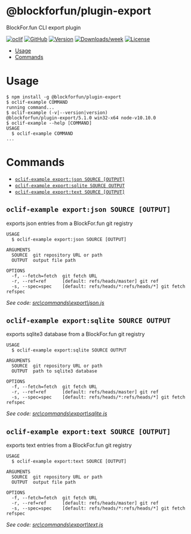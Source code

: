@blockforfun/plugin-export
=========================

BlockFor.fun CLI export plugin

[![oclif](https://img.shields.io/badge/cli-oclif-brightgreen.svg)](https://oclif.io)
[![GitHub](https://img.shields.io/github/stars/blockforfun/cli.svg?logo=github)](https://github.com/blockforfun/cli/tree/master/plugins/plugin-export)
[![Version](https://img.shields.io/npm/v/@blockforfun/plugin-export.svg?logo=npm)](https://npmjs.org/package/@blockforfun/plugin-export)
[![Downloads/week](https://img.shields.io/npm/dw/@blockforfun/plugin-export.svg?logo=npm)](https://npmjs.org/package/@blockforfun/plugin-export)
[![License](https://img.shields.io/npm/l/@blockforfun/plugin-export.svg?logo=github)](https://github.com/blockforfun/cli/blob/master/plugins/plugin-export/package.json)

<!-- toc -->
* [Usage](#usage)
* [Commands](#commands)
<!-- tocstop -->

# Usage

<!-- usage -->
```sh-session
$ npm install -g @blockforfun/plugin-export
$ oclif-example COMMAND
running command...
$ oclif-example (-v|--version|version)
@blockforfun/plugin-export/5.1.0 win32-x64 node-v10.10.0
$ oclif-example --help [COMMAND]
USAGE
  $ oclif-example COMMAND
...
```
<!-- usagestop -->

# Commands

<!-- commands -->
* [`oclif-example export:json SOURCE [OUTPUT]`](#oclif-example-exportjson-source-output)
* [`oclif-example export:sqlite SOURCE OUTPUT`](#oclif-example-exportsqlite-source-output)
* [`oclif-example export:text SOURCE [OUTPUT]`](#oclif-example-exporttext-source-output)

## `oclif-example export:json SOURCE [OUTPUT]`

exports json entries from a BlockFor.fun git registry

```
USAGE
  $ oclif-example export:json SOURCE [OUTPUT]

ARGUMENTS
  SOURCE  git repository URL or path
  OUTPUT  output file path

OPTIONS
  -f, --fetch=fetch  git fetch URL
  -r, --ref=ref      [default: refs/heads/master] git ref
  -s, --spec=spec    [default: refs/heads/*:refs/heads/*] git fetch refspec
```

_See code: [src\commands\export\json.js](https://github.com/blockforfun/cli/blob/v5.1.0/src\commands\export\json.js)_

## `oclif-example export:sqlite SOURCE OUTPUT`

exports sqlite3 database from a BlockFor.fun git registry

```
USAGE
  $ oclif-example export:sqlite SOURCE OUTPUT

ARGUMENTS
  SOURCE  git repository URL or path
  OUTPUT  path to sqlite3 database

OPTIONS
  -f, --fetch=fetch  git fetch URL
  -r, --ref=ref      [default: refs/heads/master] git ref
  -s, --spec=spec    [default: refs/heads/*:refs/heads/*] git fetch refspec
```

_See code: [src\commands\export\sqlite.js](https://github.com/blockforfun/cli/blob/v5.1.0/src\commands\export\sqlite.js)_

## `oclif-example export:text SOURCE [OUTPUT]`

exports text entries from a BlockFor.fun git registry

```
USAGE
  $ oclif-example export:text SOURCE [OUTPUT]

ARGUMENTS
  SOURCE  git repository URL or path
  OUTPUT  output file path

OPTIONS
  -f, --fetch=fetch  git fetch URL
  -r, --ref=ref      [default: refs/heads/master] git ref
  -s, --spec=spec    [default: refs/heads/*:refs/heads/*] git fetch refspec
```

_See code: [src\commands\export\text.js](https://github.com/blockforfun/cli/blob/v5.1.0/src\commands\export\text.js)_
<!-- commandsstop -->
